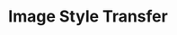 ---
layout: page
title: Image Style Transfer
description: Transferring the style of a reference/style image in one domain to another image, to ’paint’ the input image in the style of the reference image, using Deep Learning.
importance: 6
category: Projects
redirect: https://github.com/Computer-Vision-IIITH-2021/project-kamble-carry
---